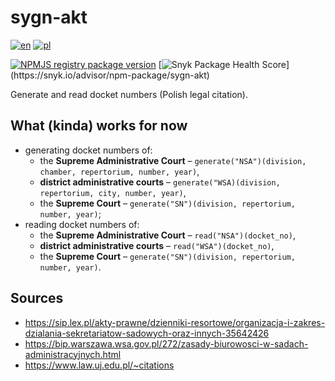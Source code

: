 # sygn-akt
[![en](https://img.shields.io/badge/lang-en-red.svg)](https://github.com/HerrDiesel/sygn-akt/blob/main/README.md)
[![pl](https://img.shields.io/badge/lang-pl-white.svg)](https://github.com/HerrDiesel/sygn-akt/blob/main/README.pl.md)

[![NPMJS registry package version](https://img.shields.io/github/package-json/v/HerrDiesel/sygn-akt?color=BB2E3E&label=latest+version)](https://npmjs.com/sygn-akt)
[![Snyk Package Health Score](https://snyk.io/advisor/npm-package/sygn-akt/badge.svg?)](https://snyk.io/advisor/npm-package/sygn-akt)

Generate and read docket numbers (Polish legal citation).

## What (kinda) works for now
- generating docket numbers of:
    - the **Supreme Administrative Court** – `generate("NSA")(division, chamber, repertorium, number, year)`,
    - **district administrative courts** – `generate("WSA)(division, repertorium, city, number, year)`,
    - the **Supreme Court** – `generate("SN")(division, repertorium, number, year)`;
- reading docket numbers of:
    - the **Supreme Administrative Court** – `read("NSA")(docket_no)`,
    - **district administrative courts** – `read("WSA")(docket_no)`,
    - the **Supreme Court** – `generate("SN")(division, repertorium, number, year)`.

## Sources
- https://sip.lex.pl/akty-prawne/dzienniki-resortowe/organizacja-i-zakres-dzialania-sekretariatow-sadowych-oraz-innych-35642426
- https://bip.warszawa.wsa.gov.pl/272/zasady-biurowosci-w-sadach-administracyjnych.html
- https://www.law.uj.edu.pl/~citations
